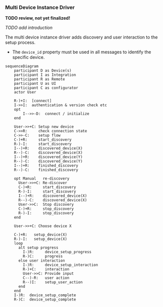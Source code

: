 ### Multi Device Instance Driver

**TODO review, not yet finalized!**

_TODO add introduction_

The multi device instance driver adds discovery and user interaction to the setup process.

- The `device_id` property must be used in all messages to identify the specific device.

```mermaid
sequenceDiagram
    participant D as Device(s)
    participant I as Integration
    participant R as Remote
    participant U as UI
    participant C as configurator
    actor User

    R-)+I:  [connect] 
    I->>I:  authentication & version check etc
    opt
        I-->>-D:  connect / initialize
    end

    User->>+C: Setup new device
    C->>R:     check connection state
    C->>-C:    setup flow
    C-)+R:     start_discovery
    R-)-I:     start_discovery
    I--)+R:    discovered_device(X) 
    R--)-C:    discovered_device(X) 
    I--)+R:    discovered_device(Y) 
    R--)-C:    discovered_device(Y) 
    I--)+R:    finished_discovery 
    R--)-C:    finished_discovery 
    
    opt Manual   re-discovery
      User->>+C: Re-discover
      C-)+R:     start_discovery
      R-)-I:     start_discovery
      I--)+R:    discovered_device(X) 
      R--)-C:    discovered_device(X) 
      User->>C:  Stop discovery
      C-)+R:     stop_discovery
      R-)-I:     stop_discovery
    end
    
    User->>+C: Choose device X

    C-)+R:   setup_device(X)
    R-)-I:   setup_device(X)
    loop
      alt setup progress
        I-)R:     device_setup_progress
        R-)C:     progress
      else user interaction
        I-)R:     device_setup_interaction
        R-)+C:    interaction
        User->>C: Provide input  
        C--)-R:   user action
        R--)I:    setup_user_action
      end
    end
    I-)R:  device_setup_complete
    R-)C:  device_setup_complete
```
